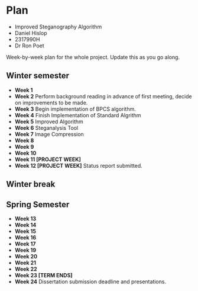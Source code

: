 # Plan

* Improved Steganography Algorithm
* Daniel Hislop
* 2317990H
* Dr Ron Poet

Week-by-week plan for the whole project. Update this as you go along.

## Winter semester

* **Week 1**
* **Week 2** Perform background reading in advance of first meeting, decide on improvements to be made.
* **Week 3** Begin implementation of BPCS algorithm.
* **Week 4** Finish Implementation of Standard Algrithm
* **Week 5** Improved Algorithm
* **Week 6** Steganalysis Tool
* **Week 7** Image Compression
* **Week 8**
* **Week 9**
* **Week 10**
* **Week 11 [PROJECT WEEK]**
* **Week 12 [PROJECT WEEK]** Status report submitted.

## Winter break

## Spring Semester

* **Week 13**
* **Week 14**
* **Week 15**
* **Week 16**
* **Week 17**
* **Week 19**
* **Week 20**
* **Week 21**
* **Week 22**
* **Week 23 [TERM ENDS]**
* **Week 24** Dissertation submission deadline and presentations.

